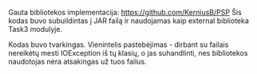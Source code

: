 Gauta bibliotekos implementacija: https://github.com/KerniusB/PSP
Šis kodas buvo subuildintas į JAR failą ir naudojamas kaip external biblioteka Task3 modulyje.

Kodas buvo tvarkingas. Vienintelis pastebėjimas - dirbant su failais nereikėtų mesti IOException iš tų klasių, o jas suhandlinti, nes bibliotekos naudotojas nėra atsakingas už tuos failus.
